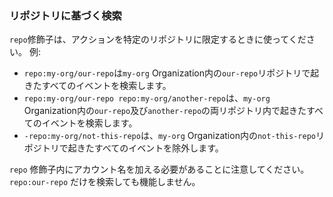 ### リポジトリに基づく検索

`repo`修飾子は、アクションを特定のリポジトリに限定するときに使ってください。 例:

  * `repo:my-org/our-repo`は`my-org` Organization内の`our-repo`リポジトリで起きたすべてのイベントを検索します。
  * `repo:my-org/our-repo repo:my-org/another-repo`は、`my-org` Organization内の`our-repo`及び`another-repo`の両リポジトリ内で起きたすべてのイベントを検索します。
  * `-repo:my-org/not-this-repo`は、`my-org` Organization内の`not-this-repo`リポジトリで起きたすべてのイベントを除外します。

`repo` 修飾子内にアカウント名を加える必要があることに注意してください。 `repo:our-repo` だけを検索しても機能しません。
